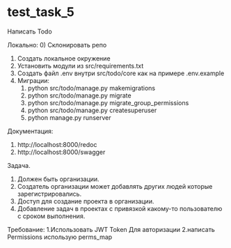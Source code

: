 # test_task_5
Написать Todo

Локально:
0) Склонировать репо
1) Создать локальное окружение
2) Установить модули из src/requirements.txt
3) Создать файл .env внутри src/todo/core как на примере .env.example
4) Миграции:
   1) python src/todo/manage.py makemigrations
   2) python src/todo/manage.py migrate
   3) python src/todo/manage.py migrate_group_permissions
   4) python src/todo/manage.py createsuperuser
   5) python manage.py runserver

Документация:
1) http://localhost:8000/redoc
2) http://localhost:8000/swagger

Задача.
1. Должен быть организации.
2. Создатель организации может добавлять других людей которые зарегистрировались.
3. Доступ для создание проекта в организации.
4. Добавление задач в проектах с привязкой какому-то пользователю с сроком выполнения.


Требование: 1.Использовать JWT Token Для авторизации
2.написать Permissions использую perms_map